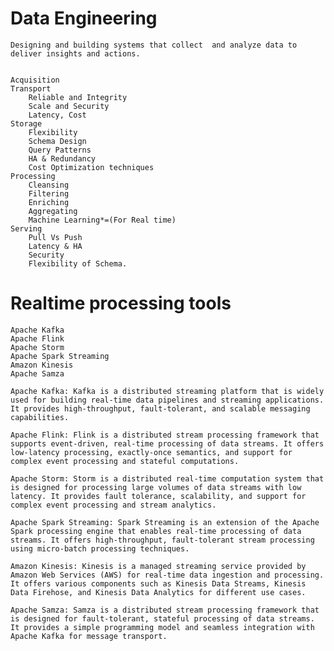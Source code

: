 # Data Engineering

	Designing and building systems that collect  and analyze data to deliver insights and actions.


	Acquisition
	Transport
		Reliable and Integrity
		Scale and Security
		Latency, Cost
	Storage
		Flexibility
		Schema Design
		Query Patterns
		HA & Redundancy
		Cost Optimization techniques
	Processing
		Cleansing
		Filtering
		Enriching
		Aggregating
		Machine Learning*=(For Real time)
	Serving
		Pull Vs Push
		Latency & HA
		Security
		Flexibility of Schema.

# Realtime processing tools
	Apache Kafka
	Apache Flink
	Apache Storm
	Apache Spark Streaming
	Amazon Kinesis
	Apache Samza

	Apache Kafka: Kafka is a distributed streaming platform that is widely used for building real-time data pipelines and streaming applications. It provides high-throughput, fault-tolerant, and scalable messaging capabilities.
	
	Apache Flink: Flink is a distributed stream processing framework that supports event-driven, real-time processing of data streams. It offers low-latency processing, exactly-once semantics, and support for complex event processing and stateful computations.
	
	Apache Storm: Storm is a distributed real-time computation system that is designed for processing large volumes of data streams with low latency. It provides fault tolerance, scalability, and support for complex event processing and stream analytics.
	
	Apache Spark Streaming: Spark Streaming is an extension of the Apache Spark processing engine that enables real-time processing of data streams. It offers high-throughput, fault-tolerant stream processing using micro-batch processing techniques.
	
	Amazon Kinesis: Kinesis is a managed streaming service provided by Amazon Web Services (AWS) for real-time data ingestion and processing. It offers various components such as Kinesis Data Streams, Kinesis Data Firehose, and Kinesis Data Analytics for different use cases.
	
	Apache Samza: Samza is a distributed stream processing framework that is designed for fault-tolerant, stateful processing of data streams. It provides a simple programming model and seamless integration with Apache Kafka for message transport.

